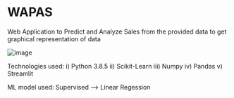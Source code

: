 # WAPAS
Web Application to Predict and Analyze Sales from the provided data to get graphical representation of  data


![image](https://user-images.githubusercontent.com/52353952/174488791-4ebe75e2-6487-41a0-b974-c37ba237436d.png)


Technologies used:
i) Python 3.8.5
ii) Scikit-Learn
iii) Numpy
iv) Pandas
v) Streamlit

ML model used:
      Supervised --> Linear Regession
